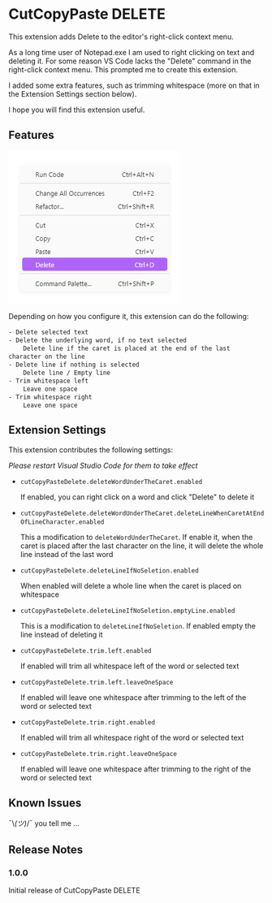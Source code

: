 # CutCopyPaste DELETE

This extension adds Delete to the editor's right-click context menu. 

As a long time user of Notepad.exe I am used to right clicking on text and deleting it. For some reason VS Code lacks the "Delete" command in the right-click context menu. This prompted me to create this extension. 

I added some extra features, such as trimming whitespace (more on that in the Extension Settings section below). 

I hope you will find this extension useful. 

## Features

![fefe](images/ContextMenu.png)

Depending on how you configure it, this extension can do the following:

    - Delete selected text
    - Delete the underlying word, if no text selected
        Delete line if the caret is placed at the end of the last character on the line
    - Delete line if nothing is selected
        Delete line / Empty line
    - Trim whitespace left
        Leave one space
    - Trim whitespace right
        Leave one space

## Extension Settings

This extension contributes the following settings: 

*Please restart Visual Studio Code for them to take effect*

- `cutCopyPasteDelete.deleteWordUnderTheCaret.enabled` 

    If enabled, you can right click on a word and click "Delete" to delete it 

- `cutCopyPasteDelete.deleteWordUnderTheCaret.deleteLineWhenCaretAtEndOfLineCharacter.enabled` 


    This a modification to `deleteWordUnderTheCaret`. If enable it, when the caret is placed after the last character on the line, it will delete the whole line instead of the last word 

- `cutCopyPasteDelete.deleteLineIfNoSeletion.enabled`

    When enabled will delete a whole line when the caret is placed on whitespace

- `cutCopyPasteDelete.deleteLineIfNoSeletion.emptyLine.enabled`

    This is a modification to `deleteLineIfNoSeletion`. If enabled empty the line instead of deleting it

- `cutCopyPasteDelete.trim.left.enabled`

    If enabled will trim all whitespace left of the word or selected text

- `cutCopyPasteDelete.trim.left.leaveOneSpace` 

    If enabled will leave one whitespace after trimming to the left of the word or selected text

- `cutCopyPasteDelete.trim.right.enabled` 

    If enabled will trim all whitespace right of the word or selected text

- `cutCopyPasteDelete.trim.right.leaveOneSpace` 

    If enabled will leave one whitespace after trimming to the right of the word or selected text

## Known Issues

¯\\_(ツ)_/¯ you tell me ...

## Release Notes

### 1.0.0

Initial release of CutCopyPaste DELETE